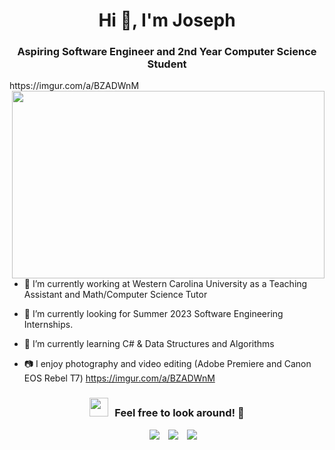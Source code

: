 <h1 align="center">Hi 👋, I'm
Joseph</a></h1>
<h3 align="center">Aspiring Software Engineer and 2nd Year Computer Science Student</h3>
https://imgur.com/a/BZADWnM
<a target="_blank" align="center">

  <img align="right" top="300" height="300" width="500" src="https://i.gyazo.com/7d1f66e8596b9be19c5e28e40e8fef67.png">
</a>

- 🔭 I’m currently working at Western Carolina University as a Teaching Assistant and Math/Computer Science Tutor

- 🤝 I’m currently looking for Summer 2023 Software Engineering Internships.

- 🌱 I’m currently learning C# & Data Structures and Algorithms

- 📷 I enjoy photography and video editing (Adobe Premiere and Canon EOS Rebel T7)
https://imgur.com/a/BZADWnM
<h3 align="center" > <img src="[https://imgur.com/a/BZADWnM](https://imgur.com/a/BZADWnM)" width="30" height="30" style="margin-right: 10px;">Feel free to look around! 🤝 </h3>

<p align="center">

 <div align="center"  class="icons-social" style="margin-left: 10px;">
        <a style="margin-left: 10px;"  target="_blank" href="https://www.linkedin.com/in/josepholadeji/">
			<img src="https://img.icons8.com/doodle/40/000000/linkedin--v2.png"></a>
        <a style="margin-left: 10px;" target="_blank" href="https://github.com/indexjoseph">
		<img src="https://img.icons8.com/doodle/40/000000/github--v1.png"></a>
		<a style="margin-left: 10px;" target="_blank" href="https://stackoverflow.com/users/16072784/indexjoseph?tab=profile">
				<img src="https://img.icons8.com/external-tal-revivo-color-tal-revivo/40/000000/external-stack-overflow-is-a-question-and-answer-site-for-professional-logo-color-tal-revivo.png"></a>
      </div>

</p>


